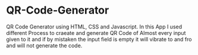 # QR-Code-Generator
QR Code Generator using HTML, CSS and Javascript. In this App I used different Process to craeate and generate QR Code of Almost every input given to it and if by mistaken the input field is empty it will vibrate to and fro and will not generate the code.
